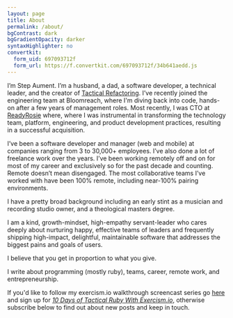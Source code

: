 ```yaml
---
layout: page
title: About
permalink: /about/
bgContrast: dark
bgGradientOpacity: darker
syntaxHighlighter: no
convertkit:
  form_uid: 697093712f
  form_url: https://f.convertkit.com/697093712f/34b641aedd.js
---
```


I’m Step Aument. I’m a husband, a dad, a software developer, a technical leader, and the creator of [Tactical Refactoring](https://www.tacticalrefactoring.com). I’ve recently joined the engineering team at Bloomreach, where I'm diving back into code, hands-on after a few years of management roles. Most recently, I was CTO at [ReadyRosie](https://www.readyrosie.com/) where, where I was instrumental in transforming the technology team, platform, engineering, and product development practices, resulting in a successful acquisition.

I’ve been a software developer and manager (web and mobile) at companies ranging from 3 to 30,000+ employees. I’ve also done a lot of freelance work over the years. I’ve been working remotely off and on for most of my career and exclusively so for the past decade and counting. Remote doesn’t mean disengaged. The most collaborative teams I’ve worked with have been 100% remote, including near-100% pairing environments.

I have a pretty broad background including an early stint as a musician and recording studio owner, and a theological masters degree.

I am a kind, growth-mindset, high-empathy servant-leader who cares deeply about nurturing happy, effective teams of leaders and frequently shipping high-impact, delightful, maintainable software that addresses the biggest pains and goals of users.

I believe that you get in proportion to what you give.

I write about programming (mostly ruby), teams, career, remote work, and entrepreneurship.

If you'd like to follow my exercism.io walkthrough screencast series go [here](/10dotr/) and sign up for [_10 Days of Tactical Ruby With Exercism.io_](/10dotr/), otherwise subscribe below to find out about new posts and keep in touch.
